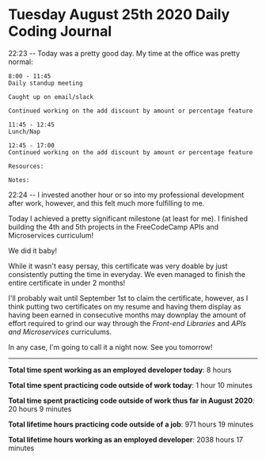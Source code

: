 # Tuesday August 25th 2020 Daily Coding Journal

22:23 -- Today was a pretty good day. My time at the office was pretty normal:

```
8:00 - 11:45
Daily standup meeting

Caught up on email/slack

Continued working on the add discount by amount or percentage feature

11:45 - 12:45
Lunch/Nap

12:45 - 17:00
Continued working on the add discount by amount or percentage feature

Resources:

Notes:
```

22:24 -- I invested another hour or so into my professional development after work, however, and this felt much more fulfilling to me.

Today I achieved a pretty significant milestone (at least for me). I finished building the 4th and 5th projects in the FreeCodeCamp APIs and Microservices curriculum!

We did it baby!

While it wasn't easy persay, this certificate was very doable by just consistently putting the time in everyday. We even managed to finish the entire certificate in under 2 months!

I'll probably wait until September 1st to claim the certificate, however, as I think putting two certificates on my resume and having them display as having been earned in consecutive months may downplay the amount of effort required to grind our way through the _Front-end Libraries_ and _APIs and Microservices_ curriculums.

In any case, I'm going to call it a night now. See you tomorrow!

---

**Total time spent working as an employed developer today**: 8 hours

**Total time spent practicing code outside of work today**: 1 hour 10 minutes

**Total time spent practicing code outside of work thus far in August 2020**: 20 hours 9 minutes

**Total lifetime hours practicing code outside of a job**: 971 hours 19 minutes

**Total lifetime hours working as an employed developer**: 2038 hours 17 minutes
